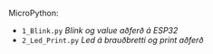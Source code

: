MicroPython: 

- `1_Blink.py`        _Blink og value aðferð á ESP32_
- `2_Led_Print.py`    _Led á brauðbretti og print aðferð_
